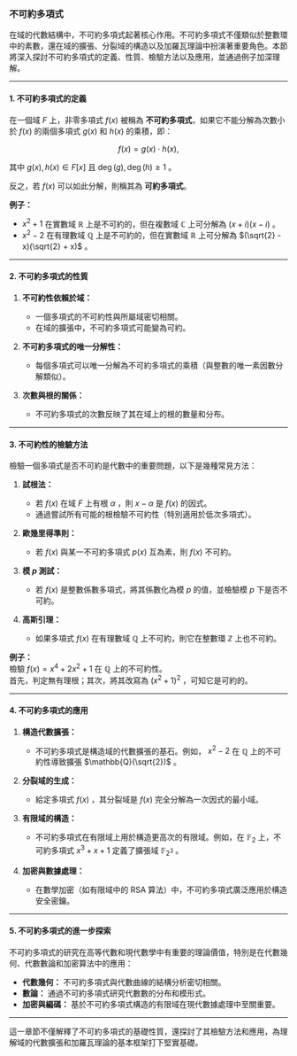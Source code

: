 ### **不可約多項式**

在域的代數結構中，不可約多項式起著核心作用。不可約多項式不僅類似於整數環中的素數，還在域的擴張、分裂域的構造以及加羅瓦理論中扮演著重要角色。本節將深入探討不可約多項式的定義、性質、檢驗方法以及應用，並通過例子加深理解。

---

#### **1. 不可約多項式的定義**

在一個域  $F$  上，非零多項式  $f(x)$  被稱為 **不可約多項式**，如果它不能分解為次數小於  $f(x)$  的兩個多項式  $g(x)$  和  $h(x)$  的乘積，即：

```math
f(x) = g(x) \cdot h(x),

```
其中  $g(x), h(x) \in F[x]$  且  $\deg(g), \deg(h) \geq 1$ 。

反之，若  $f(x)$  可以如此分解，則稱其為 **可約多項式**。

**例子：**
-  $x^2 + 1$  在實數域  $\mathbb{R}$  上是不可約的，但在複數域  $\mathbb{C}$  上可分解為  $(x + i)(x - i)$ 。
-  $x^2 - 2$  在有理數域  $\mathbb{Q}$  上是不可約的，但在實數域  $\mathbb{R}$  上可分解為  $(\sqrt{2} - x)(\sqrt{2} + x)$ 。

---

#### **2. 不可約多項式的性質**

1. **不可約性依賴於域：**
   - 一個多項式的不可約性與所屬域密切相關。
   - 在域的擴張中，不可約多項式可能變為可約。

2. **不可約多項式的唯一分解性：**
   - 每個多項式可以唯一分解為不可約多項式的乘積（與整數的唯一素因數分解類似）。

3. **次數與根的關係：**
   - 不可約多項式的次數反映了其在域上的根的數量和分布。

---

#### **3. 不可約性的檢驗方法**

檢驗一個多項式是否不可約是代數中的重要問題，以下是幾種常見方法：

1. **試根法：**
   - 若  $f(x)$  在域  $F$  上有根  $\alpha$ ，則  $x - \alpha$  是  $f(x)$  的因式。
   - 通過嘗試所有可能的根檢驗不可約性（特別適用於低次多項式）。

2. **歐幾里得準則：**
   - 若  $f(x)$  與某一不可約多項式  $p(x)$  互為素，則  $f(x)$  不可約。

3. **模  $p$  測試：**
   - 若  $f(x)$  是整數係數多項式，將其係數化為模  $p$  的值，並檢驗模  $p$  下是否不可約。

4. **高斯引理：**
   - 如果多項式  $f(x)$  在有理數域  $\mathbb{Q}$  上不可約，則它在整數環  $\mathbb{Z}$  上也不可約。

**例子：**  
檢驗  $f(x) = x^4 + 2x^2 + 1$  在  $\mathbb{Q}$  上的不可約性。  
首先，判定無有理根；其次，將其改寫為  $(x^2 + 1)^2$ ，可知它是可約的。

---

#### **4. 不可約多項式的應用**

1. **構造代數擴張：**
   - 不可約多項式是構造域的代數擴張的基石。例如， $x^2 - 2$  在  $\mathbb{Q}$  上的不可約性導致擴張  $\mathbb{Q}(\sqrt{2})$ 。

2. **分裂域的生成：**
   - 給定多項式  $f(x)$ ，其分裂域是  $f(x)$  完全分解為一次因式的最小域。

3. **有限域的構造：**
   - 不可約多項式在有限域上用於構造更高次的有限域。例如，在  $\mathbb{F}_2$  上，不可約多項式  $x^3 + x + 1$  定義了擴張域  $\mathbb{F}_{2^3}$ 。

4. **加密與數據處理：**
   - 在數學加密（如有限域中的 RSA 算法）中，不可約多項式廣泛應用於構造安全密鑰。

---

#### **5. 不可約多項式的進一步探索**

不可約多項式的研究在高等代數和現代數學中有重要的理論價值，特別是在代數幾何、代數數論和加密算法中的應用：
- **代數幾何：** 不可約多項式與代數曲線的結構分析密切相關。
- **數論：** 通過不可約多項式研究代數數的分布和模形式。
- **加密與編碼：** 基於不可約多項式構造的有限域在現代數據處理中至關重要。

---

這一章節不僅解釋了不可約多項式的基礎性質，還探討了其檢驗方法和應用，為理解域的代數擴張和加羅瓦理論的基本框架打下堅實基礎。